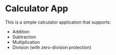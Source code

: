 # Calculator App

This is a simple calculator application that supports:

- Addition
- Subtraction
- Multiplication
- Division (with zero-division protection)

